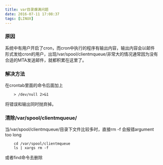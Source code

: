 ```yaml
---
title: var目录爆满问题
date: 2016-07-11 17:08:37
tags: [LINUX]
---
```


### 原因

系统中有用户开启了cron，而cron中执行的程序有输出内容，输出内容会以邮件形式发给cron的用户，出现/var/spool/clientmqueue/非常大的情况通常因为没有合适的MTA发送邮件，就都积累在这里了。

<!-- more -->

### 解决方法

在crontab里面的命令后面加上

```
	> /dev/null 2>&1 
```

将错误和输出同时抛弃掉。

### 清除/var/spool/clientmqueue/

当/var/spool/clientmqueue/目录下文件比较多时，直接rm -f 会报错argument too long

```
	cd /var/spool/clientmqueue
	ls | xargs rm -f
```
或者find命令去删除

